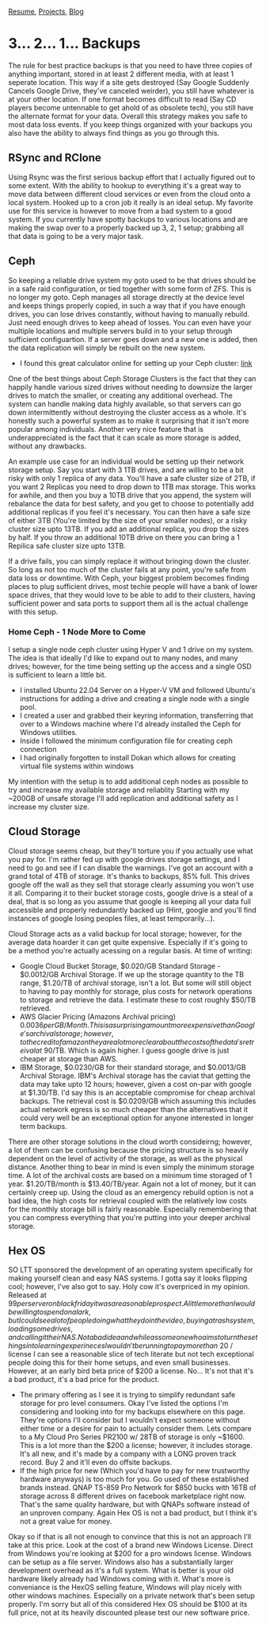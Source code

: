 [Resume](../resume_page.md), [Projects](../projects.md), [Blog](../blog.md)

# 3... 2... 1... Backups
The rule for best practice backups is that you need to have three copies of anything important, stored in at least 2 different media, with at least 1 seperate location. This way if a site gets destroyed (Say Google Suddenly Cancels Google Drive, they've canceled weirder), you still have whatever is at your other location. If one format becomes difficult to read (Say CD players become untennable to get ahold of as obsolete tech), you still have the alternate format for your data. Overall this strategy makes you safe to most data loss events. If you keep things organized with your backups you also have the ability to always find things as you go through this. 

## RSync and RClone
Using Rsync was the first serious backup effort that I actually figured out to some extent. With the ability to hookup to everything it's a great way to move data between different cloud services or even from the cloud onto a local system. Hooked up to a cron job it really is an ideal setup. My favorite use for this service is however to move from a bad system to a good system. If you currently have spotty backups to various locations and are making the swap over to a properly backed up 3, 2, 1 setup; grabbing all that data is going to be a very major task.

## Ceph 
So keeping a reliable drive system my goto used to be that drives should be in a safe raid configuration, or tied together with some form of ZFS. This is no longer my goto. Ceph manages all storage directly at the device level and keeps things properly copied, in such a way that if you have enough drives, you can lose drives constantly, without having to manually rebuild. Just need enough drives to keep ahead of losses. You can even have your multiple locations and multiple servers build in to your setup through sufficient configuartion. If a server goes down and a new one is added, then the data replication will simply be rebuilt on the new system.

- I found this great calculator online for setting up your Ceph cluster: [link](https://florian.ca/ceph-calculator/)

One of the best things about Ceph Storage Clusters is the fact that they can happily handle various sized drives without needing to downsize the larger drives to match the smaller, or creating any additional overhead. The system can handle making data highly available, so that servers can go down intermittently without destroying the cluster access as a whole. It's honestly such a powerful system as to make it surprising that it isn't more popular among individuals. Another very nice feature that is underappreciated is the fact that it can scale as more storage is added, without any drawbacks. 

An example use case for an individual would be setting up their network storage setup. Say you start with 3 1TB drives, and are willing to be a bit risky with only 1 replica of any data. You'll have a safe cluster size of 2TB, if you want 2 Replicas you need to drop down to 1TB max storage. This works for awhile, and then you buy a 10TB drive that you append, the system will rebalance the data for best safety, and you get to choose to potentially add additional replicas if you feel it's necessary. You can then have a safe size of either 3TB (You're limited by the size of your smaller nodes), or a risky cluster size upto 13TB. If you add an additional replica, you drop the sizes by half. If you throw an additional 10TB drive on there you can bring a 1 Repilica safe cluster size upto 13TB. 

If a drive fails, you can simply replace it without bringing down the cluster. So long as not too much of the cluster fails at any point, you're safe from data loss or downtime. With Ceph, your biggest problem becomes finding places to plug sufficient drives, most techie people will have a bank of lower space drives, that they would love to be able to add to their clusters, having sufficient power and sata ports to support them all is the actual challenge with this setup. 

### Home Ceph - 1 Node More to Come
I setup a single node ceph cluster using Hyper V and 1 drive on my system. The idea is that ideally I'd like to expand out to many nodes, and many drives; however, for the time being setting up the access and a single OSD is sufficient to learn a little bit.

- I installed Ubuntu 22.04 Server on a Hyper-V VM and followed Ubuntu's instructions for adding a drive and creating a single node with a single pool. 
- I created a user and grabbed their keyring information, transferring that over to a Windows machine where I'd already installed the Ceph for Windows utilities.
- Inside I followed the minimum configuration file for creating ceph connection
- I had originally forgotten to install Dokan which allows for creating virtual file systems within windows

My intention with the setup is to add additional ceph nodes as possible to try and increase my available storage and reliablity Starting with my ~200GB of unsafe storage I'll add replication and additional safety as I increase my cluster size.

## Cloud Storage
Cloud storage seems cheap, but they'll torture you if you actually use what you pay for. I'm rather fed up with google drives storage settings, and I need to go and see if I can disable the warnings. I've got an account with a grand total of 4TB of storage. It's thanks to backups, 85% full. This drives google off the wall as they sell that storage clearly assuming you won't use it all. Comparing it to their bucket storage costs, google drive is a steal of a deal, that is so long as you assume that google is keeping all your data full accessible and properly redundantly backed up (Hint, google and you'll find instances of google losing peoples files, at least temporarily...). 

Cloud Storage acts as a valid backup for local storage; however, for the average data hoarder it can get quite expensive. Especially if it's going to be a method you're actually acessing on a regular basis.
At time of writing:
- Google Cloud Bucket Storage, $0.020/GB Standard Storage - $0.0012/GB Archival Storage. If we up the storage quantity to the TB range, $1.20/TB of archival storage, isn't a lot. But some will still object to having to pay monthly for storage, plus costs for network operations to storage and retrieve the data. I estimate these to cost roughly $50/TB retrieved.
- AWS Glacier Pricing (Amazons Archival pricing) $0.0036 per GB / Month. This is a surprising amount more expensive than Google's archival storage; however, to the credit of amazon they are a lot more clear about the costs of the data's retreival at ~$90/TB. Which is again higher. I guess google drive is just cheaper at storage than AWS. 
- IBM Storage, $0.0230/GB for their standard storage, and $0.0013/GB Archival Storage. IBM's Archival storage has the caviat that getting the data may take upto 12 hours; however, given a cost on-par with google at $1.30/TB. I'd say this is an acceptable compromise for cheap archival backups. The retrieval cost is $0.0209/GB which assuming this includes actual network egress is so much cheaper than the alternatives that it could very well be an exceptional option for anyone interested in longer term backups. 

There are other storage solutions in the cloud worth consideirng; however, a lot of them can be confusing because the pricing structure is so heavily dependent on the level of activity of the storage, as well as the physical distance. Another thing to bear in mind is even simply the minimum storage time. A lot of the archival costs are based on a minimum time storaged of 1 year. $1.20/TB/month is $13.40/TB/year. Again not a lot of money, but it can certainly creep up. Using the cloud as an emergency rebuild option is not a bad idea, the high costs for retrieval coupled with the relatively low costs for the monthly storage bill is fairly reasonable. Especially remembering that you can compress everything that you're putting into your deeper archival storage.

## Hex OS

SO LTT sponsored the development of an operating system specifically for making yourself clean and easy NAS systems. I gotta say it looks flipping cool; however, I've also got to say. Holy cow it's overpriced in my opinion. Released at $99 per server on black friday it was a reasonable prospect. A little more than I would be willing to spend on a lark, but I could see a lot of people doing what they do in the video, buying a trash system, loading some drives, and calling it their NAS. Not a bad idea and while as someone who aims to turn these things into learning experineces I wouldn't be running to pay more than ~$20 / license I can see a reasonable slice of tech literate but not tech exceptional people doing this for their home setups, and even small businesses. However, at an early bird beta price of $200 a license. No... It's not that it's a bad product, it's a bad price for the product. 

- The primary offering as I see it is trying to simplify redundant safe storage for pro level consumers. Okay I've listed the options I'm considering and looking into for my backups elsewhere on this page. They're options I'll consider but I wouldn't expect someone without either time or a desire for pain to actually consider them. Lets compare to a My Cloud Pro Series PR2100 w/ 28TB of storage is only ~$1600. This is a lot more than the $200 a license; however, it includes storage. It's all new, and it's made by a company with a LONG proven track record. Buy 2 and it'll even do offsite backups. 
- If the high price for new (Which you'd have to pay for new trustworthy hardware anyways) is too much for you. Go used of these established brands instead. QNAP TS-859 Pro Network for $850 bucks with 16TB of storage across 8 different drives on facebook marketplace right now. That's the same quality hardware, but with QNAPs software instead of an unproven company. Again Hex OS is not a bad product, but I think it's not a great value for money.

Okay so if that is all not enough to convince that this is not an approach I'll take at this price. Look at the cost of a brand new Windows License. Direct from Windows you're looking at $200 for a pro windows license. Windows can be setup as a file server. Windows also has a substantially larger development overhead as it's a full system. What is better is your old hardware likely already had Windows coming with it. What's more is conveniance is the HexOS selling feature, Windows will play nicely with other windows machines. Especially on a private network that's been setup properly. I'm sorry but all of this considered Hex OS should be $100 at its full price, not at its heavily discounted please test our new software price.  